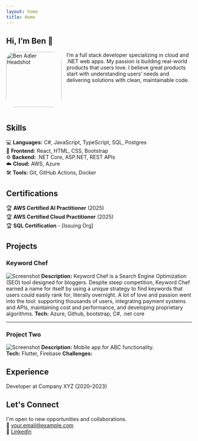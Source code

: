 ```yaml
---
layout: home
title: Home
---
```

## Hi, I’m Ben 👋

<img src="https://bander87.github.io/ben-resume/images/ben-adler-headshot-300.jpg"
     alt="Ben Adler Headshot"
     style="float: left;
    height: 150px;
    margin: 0 1em 1em 0;
    border-radius: 24px;" />

<p>
  I’m a full stack developer specializing in cloud and .NET web apps. My passion is building real-world products that users love. I believe great products start with understanding users’ needs and delivering solutions with clean, maintainable code.
</p>

<div style="clear: left;"></div>

## Skills
💻 **Languages:** C#, JavaScript, TypeScript, SQL, Postgres  
🎨 **Frontend:** React, HTML, CSS, Bootstrap  
⚙️ **Backend:** .NET Core, ASP.NET, REST APIs  
☁️ **Cloud:** AWS, Azure  
🛠️ **Tools:** Git, GitHub Actions, Docker
## Certifications

🏆 **AWS Certified AI Practitioner** (2025)  
🏆 **AWS Certified Cloud Practitioner** (2025)  
🏆 **SQL Certification** - [Issuing Org]

## Projects

### Keyword Chef
![Screenshot](assets/img/project-one.png)
**Description:** Keyword Chef is a Search Engine Optimization (SEO) tool designed for bloggers. Despite steep competition, Keyword Chef earned a name for itself by using a unique strategy to find keywords that users could easily rank for, literally overnight. A lot of love and passion went into the tool: supporting thousands of users, integrating payment systems and APIs, maintaining cost and performance, and developing proprietary algorithms.
**Tech:** Azure, Github, bootstrap, C#, .net core

---

### Project Two
![Screenshot](assets/img/project-two.png)
**Description:** Mobile app for ABC functionality.  
**Tech:** Flutter, Firebase
**Challenges:**

## Experience
Developer at Company XYZ (2020–2023)

## Let's Connect
I'm open to new opportunities and collaborations.  
📧 [your.email@example.com](mailto:your.email@example.com)  
💼 [LinkedIn](https://linkedin.com/in/yourprofile)  
